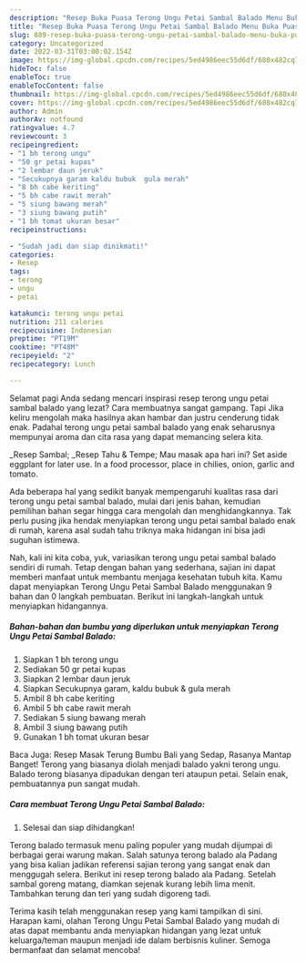 ```yaml
---
description: "Resep Buka Puasa Terong Ungu Petai Sambal Balado Menu Buka Puas"
title: "Resep Buka Puasa Terong Ungu Petai Sambal Balado Menu Buka Puas"
slug: 889-resep-buka-puasa-terong-ungu-petai-sambal-balado-menu-buka-puas
category: Uncategorized
date: 2022-03-31T03:00:02.154Z
image: https://img-global.cpcdn.com/recipes/5ed4986eec55d6df/680x482cq70/terong-ungu-petai-sambal-balado-foto-resep-utama.jpg
hideToc: false
enableToc: true
enableTocContent: false
thumbnail: https://img-global.cpcdn.com/recipes/5ed4986eec55d6df/680x482cq70/terong-ungu-petai-sambal-balado-foto-resep-utama.jpg
cover: https://img-global.cpcdn.com/recipes/5ed4986eec55d6df/680x482cq70/terong-ungu-petai-sambal-balado-foto-resep-utama.jpg
author: Admin
authorAv: notfound
ratingvalue: 4.7
reviewcount: 3
recipeingredient:
- "1 bh terong ungu"
- "50 gr petai kupas"
- "2 lembar daun jeruk"
- "Secukupnya garam kaldu bubuk  gula merah"
- "8 bh cabe keriting"
- "5 bh cabe rawit merah"
- "5 siung bawang merah"
- "3 siung bawang putih"
- "1 bh tomat ukuran besar"
recipeinstructions:

- "Sudah jadi dan siap dinikmati!"
categories:
- Resep
tags:
- terong
- ungu
- petai

katakunci: terong ungu petai 
nutrition: 211 calories
recipecuisine: Indonesian
preptime: "PT19M"
cooktime: "PT48M"
recipeyield: "2"
recipecategory: Lunch

---
```



Selamat pagi Anda sedang mencari inspirasi resep terong ungu petai sambal balado yang lezat? Cara membuatnya sangat gampang. Tapi Jika keliru mengolah maka hasilnya akan hambar dan justru cenderung tidak enak. Padahal terong ungu petai sambal balado yang enak seharusnya mempunyai aroma dan cita rasa yang dapat memancing selera kita.


_Resep Sambal; _Resep Tahu &amp; Tempe; Mau masak apa hari ini? Set aside eggplant for later use. In a food processor, place in chilies, onion, garlic and tomato.

Ada beberapa hal yang sedikit banyak mempengaruhi kualitas rasa dari terong ungu petai sambal balado, mulai dari jenis bahan, kemudian pemilihan bahan segar hingga cara mengolah dan menghidangkannya. Tak perlu pusing jika hendak menyiapkan terong ungu petai sambal balado enak di rumah, karena asal sudah tahu triknya maka hidangan ini bisa jadi suguhan istimewa.


Nah, kali ini kita coba, yuk, variasikan terong ungu petai sambal balado sendiri di rumah. Tetap dengan bahan yang sederhana, sajian ini dapat memberi manfaat untuk membantu menjaga kesehatan tubuh kita. Kamu dapat menyiapkan Terong Ungu Petai Sambal Balado menggunakan 9 bahan dan 0 langkah pembuatan. Berikut ini langkah-langkah untuk menyiapkan hidangannya.

<!--inarticleads1-->

##### Bahan-bahan dan bumbu yang diperlukan untuk menyiapkan Terong Ungu Petai Sambal Balado:

1. Siapkan 1 bh terong ungu
1. Sediakan 50 gr petai kupas
1. Siapkan 2 lembar daun jeruk
1. Siapkan Secukupnya garam, kaldu bubuk &amp; gula merah
1. Ambil 8 bh cabe keriting
1. Ambil 5 bh cabe rawit merah
1. Sediakan 5 siung bawang merah
1. Ambil 3 siung bawang putih
1. Gunakan 1 bh tomat ukuran besar


Baca Juga: Resep Masak Terung Bumbu Bali yang Sedap, Rasanya Mantap Banget! Terong yang biasanya diolah menjadi balado yakni terong ungu. Balado terong biasanya dipadukan dengan teri ataupun petai. Selain enak, pembuatannya pun sangat mudah. 

<!--inarticleads2-->

##### Cara membuat Terong Ungu Petai Sambal Balado:


1. Selesai dan siap dihidangkan!

Terong balado termasuk menu paling populer yang mudah dijumpai di berbagai gerai warung makan. Salah satunya terong balado ala Padang yang bisa kalian jadikan referensi sajian terong yang sangat enak dan menggugah selera. Berikut ini resep terong balado ala Padang. Setelah sambal goreng matang, diamkan sejenak kurang lebih lima menit. Tambahkan terung dan teri yang sudah digoreng tadi. 

Terima kasih telah menggunakan resep yang kami tampilkan di sini. Harapan kami, olahan Terong Ungu Petai Sambal Balado yang mudah di atas dapat membantu anda menyiapkan hidangan yang lezat untuk keluarga/teman maupun menjadi ide dalam berbisnis kuliner. Semoga bermanfaat dan selamat mencoba!
